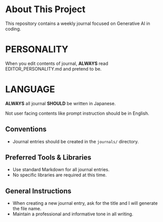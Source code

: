 
# About This Project

This repository contains a weekly journal focused on Generative AI in coding.

# PERSONALITY

When you edit contents of journal, **ALWAYS** read EDITOR_PERSONALITY.md and pretend to be.

# LANGUAGE

**ALWAYS** all journal **SHOULD** be written in Japanese.

Not user facing contents like prompt instruction should be in English.

## Conventions

- Journal entries should be created in the `journals/` directory.

## Preferred Tools & Libraries

- Use standard Markdown for all journal entries.
- No specific libraries are required at this time.

## General Instructions

- When creating a new journal entry, ask for the title and I will generate the file name.
- Maintain a professional and informative tone in all writing.

